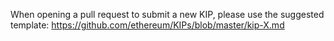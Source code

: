 When opening a pull request to submit a new KIP, please use the suggested template: https://github.com/ethereum/KIPs/blob/master/kip-X.md
